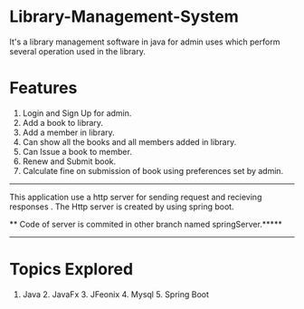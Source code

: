 # Library-Management-System
It's a library management software in java for admin uses which perform several operation used in the library.

# Features
1. Login and Sign Up for admin.
2. Add a book to library.
3. Add a member in library.
4. Can show all the books and all members added in library.
5. Can Issue a book to member.
6. Renew and Submit book.
7. Calculate fine on submission of book using preferences set by admin.

***************************************************************************************
This application use a http server for sending request and recieving 
responses . The Http server is created by using spring boot.

** Code of server is commited in other branch named springServer.*****
***************************************************************************************

# Topics Explored
1. Java 2. JavaFx 3. JFeonix 4. Mysql 5. Spring Boot



